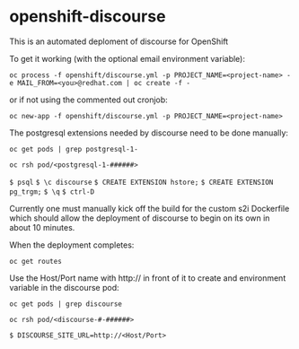 # openshift-discourse
This is an automated deploment of discourse for OpenShift

To get it working (with the optional email environment variable):

`oc process -f openshift/discourse.yml -p PROJECT_NAME=<project-name> -e MAIL_FROM=<you>@redhat.com | oc create -f -`

or if not using the commented out cronjob:

`oc new-app -f openshift/discourse.yml -p PROJECT_NAME=<project-name>`

The postgresql extensions needed by discourse need to be done manually:

`oc get pods | grep postgresql-1-`

`oc rsh pod/<postgresql-1-######>`

`$ psql`
`$ \c discourse`
`$ CREATE EXTENSION hstore;`
`$ CREATE EXTENSION pg_trgm;`
`$ \q`
`$ ctrl-D`


Currently one must manually kick off the build for the custom s2i Dockerfile which should allow the deployment of discourse to begin on its own in about 10 minutes. 

When the deployment completes:

`oc get routes`

Use the Host/Port name with http:// in front of it to create and environment variable in the discourse pod:

`oc get pods | grep discourse`

`oc rsh pod/<discourse-#-######>`

`$ DISCOURSE_SITE_URL=http://<Host/Port>`




